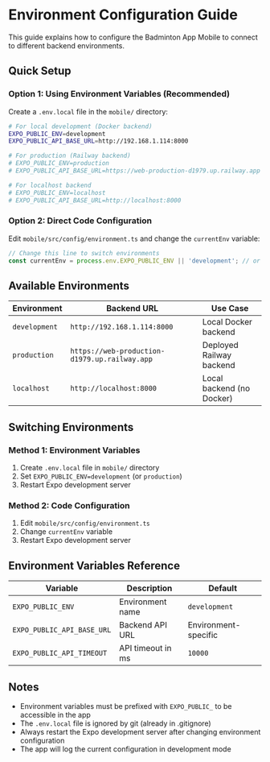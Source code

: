 # Environment Configuration Guide

This guide explains how to configure the Badminton App Mobile to connect to different backend environments.

## Quick Setup

### Option 1: Using Environment Variables (Recommended)

Create a `.env.local` file in the `mobile/` directory:

```bash
# For local development (Docker backend)
EXPO_PUBLIC_ENV=development
EXPO_PUBLIC_API_BASE_URL=http://192.168.1.114:8000

# For production (Railway backend)
# EXPO_PUBLIC_ENV=production
# EXPO_PUBLIC_API_BASE_URL=https://web-production-d1979.up.railway.app

# For localhost backend
# EXPO_PUBLIC_ENV=localhost
# EXPO_PUBLIC_API_BASE_URL=http://localhost:8000
```

### Option 2: Direct Code Configuration

Edit `mobile/src/config/environment.ts` and change the `currentEnv` variable:

```typescript
// Change this line to switch environments
const currentEnv = process.env.EXPO_PUBLIC_ENV || 'development'; // or 'production' or 'localhost'
```

## Available Environments

| Environment | Backend URL | Use Case |
|-------------|-------------|----------|
| `development` | `http://192.168.1.114:8000` | Local Docker backend |
| `production` | `https://web-production-d1979.up.railway.app` | Deployed Railway backend |
| `localhost` | `http://localhost:8000` | Local backend (no Docker) |

## Switching Environments

### Method 1: Environment Variables
1. Create `.env.local` file in `mobile/` directory
2. Set `EXPO_PUBLIC_ENV=development` (or `production`)
3. Restart Expo development server

### Method 2: Code Configuration
1. Edit `mobile/src/config/environment.ts`
2. Change `currentEnv` variable
3. Restart Expo development server

## Environment Variables Reference

| Variable | Description | Default |
|----------|-------------|---------|
| `EXPO_PUBLIC_ENV` | Environment name | `development` |
| `EXPO_PUBLIC_API_BASE_URL` | Backend API URL | Environment-specific |
| `EXPO_PUBLIC_API_TIMEOUT` | API timeout in ms | `10000` |

## Notes

- Environment variables must be prefixed with `EXPO_PUBLIC_` to be accessible in the app
- The `.env.local` file is ignored by git (already in .gitignore)
- Always restart the Expo development server after changing environment configuration
- The app will log the current configuration in development mode
